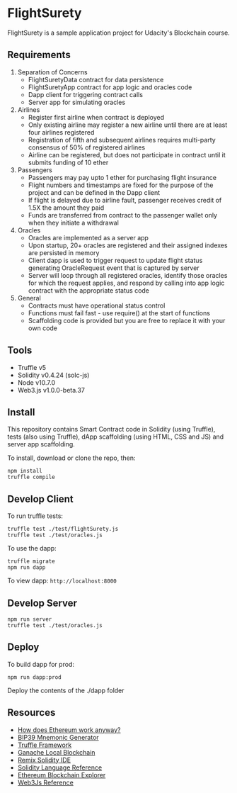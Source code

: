 # FlightSurety

FlightSurety is a sample application project for Udacity's Blockchain course.

## Requirements

1. Separation of Concerns
    - FlightSuretyData contract for data persistence
    - FlightSuretyApp contract for app logic and oracles code
    - Dapp client for triggering contract calls
    - Server app for simulating oracles
2. Airlines
   - Register first airline when contract is deployed
   - Only existing airline may register a new airline until there are at least four airlines registered
   - Registration of fifth and subsequent airlines requires multi-party consensus of 50% of registered airlines
   - Airline can be registered, but does not participate in contract until it submits funding of 10 ether
3. Passengers
    - Passengers may pay upto 1 ether for purchasing flight insurance
    - Flight numbers and timestamps are fixed for the purpose of the project and can be defined in the Dapp client
    - If flight is delayed due to airline fault, passenger receives credit of 1.5X the amount they paid
    - Funds are transferred from contract to the passenger wallet only when they initiate a withdrawal
4. Oracles
    - Oracles are implemented as a server app
    - Upon startup, 20+ oracles are registered and their assigned indexes are persisted in memory
    - Client dapp is used to trigger request to update flight status generating OracleRequest event that is captured by server
    - Server will loop through all registered oracles, identify those oracles for which the request applies, and respond by calling into app logic contract with the appropriate status code
5. General
    - Contracts must have operational status control
    - Functions must fail fast - use require() at the start of functions
    - Scaffolding code is provided but you are free to replace it with your own code

## Tools

- Truffle v5
- Solidity v0.4.24 (solc-js)
- Node v10.7.0
- Web3.js v1.0.0-beta.37

## Install

This repository contains Smart Contract code in Solidity (using Truffle), tests (also using Truffle), dApp scaffolding (using HTML, CSS and JS) and server app scaffolding.

To install, download or clone the repo, then:

```
npm install
truffle compile
```

## Develop Client

To run truffle tests:

```
truffle test ./test/flightSurety.js
truffle test ./test/oracles.js
```

To use the dapp:

```
truffle migrate
npm run dapp
```

To view dapp: `http://localhost:8000`

## Develop Server

```
npm run server
truffle test ./test/oracles.js
```

## Deploy

To build dapp for prod:

```
npm run dapp:prod
```

Deploy the contents of the ./dapp folder


## Resources

* [How does Ethereum work anyway?](https://medium.com/@preethikasireddy/how-does-ethereum-work-anyway-22d1df506369)
* [BIP39 Mnemonic Generator](https://iancoleman.io/bip39/)
* [Truffle Framework](http://truffleframework.com/)
* [Ganache Local Blockchain](http://truffleframework.com/ganache/)
* [Remix Solidity IDE](https://remix.ethereum.org/)
* [Solidity Language Reference](http://solidity.readthedocs.io/en/v0.4.24/)
* [Ethereum Blockchain Explorer](https://etherscan.io/)
* [Web3Js Reference](https://github.com/ethereum/wiki/wiki/JavaScript-API)